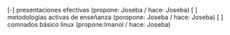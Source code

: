 [-] presentaciones efectivas (propone: Joseba / hace: Joseba)
[ ] metodologias activas de enseñanza (poropone: Joseba / hace: Joseba)
[ ] comnados básico linux (propone:Imanol / hace: Joseba)
